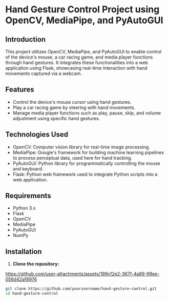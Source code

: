 # Hand Gesture Control Project using OpenCV, MediaPipe, and PyAutoGUI

## Introduction
This project utilizes OpenCV, MediaPipe, and PyAutoGUI to enable control of the device's mouse, a car racing game, and media player functions through hand gestures. It integrates these functionalities into a web application using Flask, showcasing real-time interaction with hand movements captured via a webcam.

## Features
- Control the device's mouse cursor using hand gestures.
- Play a car racing game by steering with hand movements.
- Manage media player functions such as play, pause, skip, and volume adjustment using specific hand gestures.

## Technologies Used
- OpenCV: Computer vision library for real-time image processing.
- MediaPipe: Google's framework for building machine learning pipelines to process perceptual data, used here for hand tracking.
- PyAutoGUI: Python library for programmatically controlling the mouse and keyboard.
- Flask: Python web framework used to integrate Python scripts into a web application.

## Requirements
- Python 3.x
- Flask
- OpenCV
- MediaPipe
- PyAutoGUI
- NumPy

## Installation
1. **Clone the repository:**

https://github.com/user-attachments/assets/199cf2e2-367f-4a89-99ee-056d42af8976


   ```bash
   git clone https://github.com/yourusername/hand-gesture-control.git
   cd hand-gesture-control
